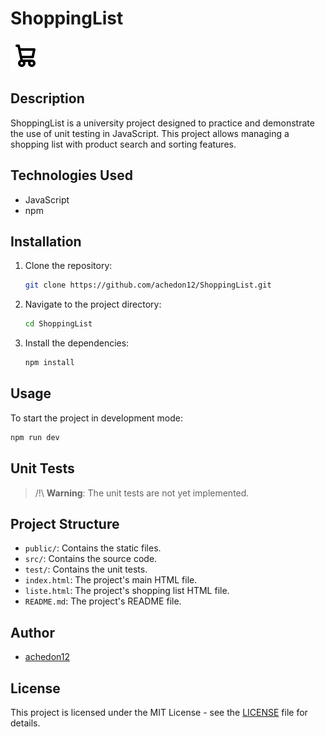 # ShoppingList

![logo](public/images/cart.svg)

## Description

ShoppingList is a university project designed to practice and demonstrate the use of unit testing in JavaScript. This project allows managing a shopping list with product search and sorting features.

## Technologies Used

- JavaScript
- npm

## Installation

1. Clone the repository:
    ```bash
    git clone https://github.com/achedon12/ShoppingList.git
    ```
2. Navigate to the project directory:
    ```bash
    cd ShoppingList
    ```
3. Install the dependencies:
    ```bash
    npm install
    ```

## Usage

To start the project in development mode:
```bash
npm run dev
```

## Unit Tests

> /!\ **Warning**: The unit tests are not yet implemented.

## Project Structure

- `public/`: Contains the static files.
- `src/`: Contains the source code.
- `test/`: Contains the unit tests.
- `index.html`: The project's main HTML file.
- `liste.html`: The project's shopping list HTML file.
- `README.md`: The project's README file.

## Author

- [achedon12](https://github.com/achedon12)

## License

This project is licensed under the MIT License - see the [LICENSE](LICENSE) file for details.